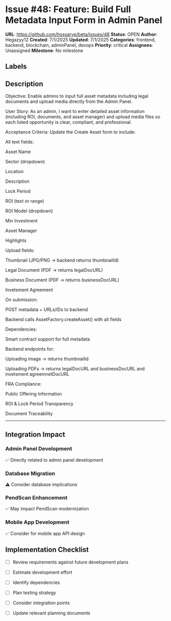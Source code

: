 # Issue #48: Feature: Build Full Metadata Input Form in Admin Panel

**URL**: https://github.com/hossaryp/beta/issues/48
**Status**: OPEN
**Author**: Hegazyy12
**Created**: 7/1/2025
**Updated**: 7/1/2025
**Categories**: frontend, backend, blockchain, adminPanel, devops
**Priority**: critical
**Assignees**: Unassigned
**Milestone**: No milestone

## Labels


## Description
Objective:
Enable admins to input full asset metadata including legal documents and upload media directly from the Admin Panel.

User Story:
As an admin, I want to enter detailed asset information (including ROI, documents, and asset manager) and upload media files so each listed opportunity is clear, compliant, and professional.

Acceptance Criteria:
Update the Create Asset form to include:

All text fields:

Asset Name

Sector (dropdown)

Location

Description

Lock Period

ROI (text or range)

ROI Model (dropdown)

Min Investment

Asset Manager

Highlights

Upload fields:

Thumbnail (JPG/PNG → backend returns thumbnailId)

Legal Document (PDF → returns legalDocURL)

Business Document (PDF → returns businessDocURL)

Invetsment Agreement 

On submission:

POST metadata + URLs/IDs to backend

Backend calls AssetFactory.createAsset() with all fields

Dependencies:

Smart contract support for full metadata 

Backend endpoints for:

Uploading image → returns thumbnailId

Uploading PDFs → returns legalDocURL and businessDocURL and invetsment agreemnetDocURL

FRA Compliance:

Public Offering Information

ROI & Lock Period Transparency

Document Traceability



---

## Integration Impact

### Admin Panel Development
✅ Directly related to admin panel development

### Database Migration  
⚠️ Consider database implications

### PendScan Enhancement
✅ May impact PendScan modernization

### Mobile App Development
✅ Consider for mobile app API design

## Implementation Checklist
- [ ] Review requirements against future development plans
- [ ] Estimate development effort  
- [ ] Identify dependencies
- [ ] Plan testing strategy
- [ ] Consider integration points
- [ ] Update relevant planning documents


